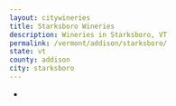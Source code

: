 ```yaml
---
layout: citywineries
title: Starksboro Wineries
description: Wineries in Starksboro, VT
permalink: /vermont/addison/starksboro/
state: vt
county: addison
city: starksboro
---
```

-
